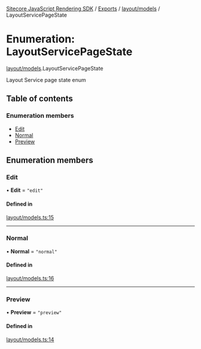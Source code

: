 [Sitecore JavaScript Rendering SDK](../README.md) / [Exports](../modules.md) / [layout/models](../modules/layout_models.md) / LayoutServicePageState

# Enumeration: LayoutServicePageState

[layout/models](../modules/layout_models.md).LayoutServicePageState

Layout Service page state enum

## Table of contents

### Enumeration members

- [Edit](layout_models.LayoutServicePageState.md#edit)
- [Normal](layout_models.LayoutServicePageState.md#normal)
- [Preview](layout_models.LayoutServicePageState.md#preview)

## Enumeration members

### Edit

• **Edit** = `"edit"`

#### Defined in

[layout/models.ts:15](https://github.com/Sitecore/jss/blob/8c00be96/packages/sitecore-jss/src/layout/models.ts#L15)

___

### Normal

• **Normal** = `"normal"`

#### Defined in

[layout/models.ts:16](https://github.com/Sitecore/jss/blob/8c00be96/packages/sitecore-jss/src/layout/models.ts#L16)

___

### Preview

• **Preview** = `"preview"`

#### Defined in

[layout/models.ts:14](https://github.com/Sitecore/jss/blob/8c00be96/packages/sitecore-jss/src/layout/models.ts#L14)

